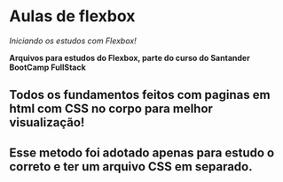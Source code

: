 # Aulas de flexbox
*Iniciando os estudos com Flexbox!*

**Arquivos para estudos do Flexbox, parte do curso do Santander BootCamp FullStack**

## Todos os fundamentos feitos com paginas em html com CSS no corpo para melhor visualização!
## Esse metodo foi adotado apenas para estudo o correto e ter um arquivo CSS em separado.
